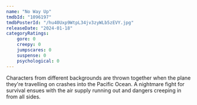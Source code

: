 ```yaml
---
name: "No Way Up"
tmdbId: "1096197"
tmdbPosterId: "/hu40Uxp9WtpL34jv3zyWLb5zEVY.jpg"
releaseDate: "2024-01-18"
categoryRatings:
    gore: 0
    creepy: 0
    jumpscares: 0
    suspense: 0
    psychological: 0
---
```

Characters from different backgrounds are thrown together when the plane they're travelling on crashes into the Pacific Ocean. A nightmare fight for survival ensues with the air supply running out and dangers creeping in from all sides.
